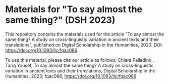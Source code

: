 # Materials for "To say almost the same thing?" (DSH 2023)

This repository contains the materials used for the article "To say almost the same thing? A study on cross-linguistic variation in ancient texts and their translations", published on Digital Scholarship in the Humanities, 2023. DOI: https://doi.org/10.1093/llc/fqac086. 

To use this material, please cite our article as follows: 
Chiara Palladino , Tariq Yousef, To say almost the same thing? A study on cross-linguistic variation in ancient texts and their translations, Digital Scholarship in the Humanities, 2023; fqac086, https://doi.org/10.1093/llc/fqac086

